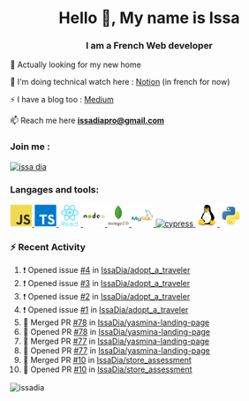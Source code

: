 <h1 align="center">Hello 👋, My name is Issa</h1>
<h3 align="center">I am a French Web developer</h3>


🔭 Actually looking for my new home


📝 I'm doing technical watch here :  [Notion](https://www.notion.so/Veille-Techno-Issa-2572f315bd9348c3a13dcb8b8c3cdb0d) (in french for now)

⚡ I have a blog too : [Medium](https://medium.com/@issadia)

📫 Reach me here **issadiapro@gmail.com**

<h3 align="left">Join me :</h3>
<p align="left">
<a href="https://linkedin.com/in/issa-dia-dev/" target="blank"><img align="center" src="https://raw.githubusercontent.com/rahuldkjain/github-profile-readme-generator/master/src/images/icons/Social/linked-in-alt.svg" alt="issa dia" height="30" width="40" /></a>
</p>

<h3 align="left">Langages and tools:</h3>
<p align="left"> 
  <a href="https://developer.mozilla.org/en-US/docs/Web/JavaScript" target="_blank"> <img src="https://raw.githubusercontent.com/devicons/devicon/master/icons/javascript/javascript-original.svg" alt="javascript" width="40" height="40"/> </a>
  <a href="https://www.typescriptlang.org/" target="_blank"> <img src="https://raw.githubusercontent.com/devicons/devicon/master/icons/typescript/typescript-original.svg" alt="typescript" width="40" height="40"/> </a>
  <a href="https://reactjs.org/" target="_blank"> <img src="https://raw.githubusercontent.com/devicons/devicon/master/icons/react/react-original-wordmark.svg" alt="react" width="40" height="40"/> </a>
  <a href="https://nodejs.org" target="_blank"> <img src="https://raw.githubusercontent.com/devicons/devicon/master/icons/nodejs/nodejs-original-wordmark.svg" alt="nodejs" width="40" height="40"/> </a>
   <a href="https://www.mongodb.com/" target="_blank"> <img src="https://raw.githubusercontent.com/devicons/devicon/master/icons/mongodb/mongodb-original-wordmark.svg" alt="mongodb" width="40" height="40"/> </a>
  <a href="https://www.mysql.com/" target="_blank"> <img src="https://raw.githubusercontent.com/devicons/devicon/master/icons/mysql/mysql-original-wordmark.svg" alt="mysql" width="40" height="40"/> </a>
  <a href="https://www.cypress.io" target="_blank"> <img src="https://raw.githubusercontent.com/simple-icons/simple-icons/6e46ec1fc23b60c8fd0d2f2ff46db82e16dbd75f/icons/cypress.svg" alt="cypress" width="40" height="40"/> </a>
  <a href="https://www.linux.org/" target="_blank"> <img src="https://raw.githubusercontent.com/devicons/devicon/master/icons/linux/linux-original.svg" alt="linux" width="40" height="40"/> </a> 
    <a href="https://www.python.org" target="_blank"> <img src="https://raw.githubusercontent.com/devicons/devicon/master/icons/python/python-original.svg" alt="python" width="40" height="40"/> </a>
</p>

### :zap: Recent Activity

<!--START_SECTION:activity-->
1. ❗️ Opened issue [#4](https://github.com/IssaDia/adopt_a_traveler/issues/4) in [IssaDia/adopt_a_traveler](https://github.com/IssaDia/adopt_a_traveler)
2. ❗️ Opened issue [#3](https://github.com/IssaDia/adopt_a_traveler/issues/3) in [IssaDia/adopt_a_traveler](https://github.com/IssaDia/adopt_a_traveler)
3. ❗️ Opened issue [#2](https://github.com/IssaDia/adopt_a_traveler/issues/2) in [IssaDia/adopt_a_traveler](https://github.com/IssaDia/adopt_a_traveler)
4. ❗️ Opened issue [#1](https://github.com/IssaDia/adopt_a_traveler/issues/1) in [IssaDia/adopt_a_traveler](https://github.com/IssaDia/adopt_a_traveler)
5. 🎉 Merged PR [#78](https://github.com/IssaDia/yasmina-landing-page/pull/78) in [IssaDia/yasmina-landing-page](https://github.com/IssaDia/yasmina-landing-page)
6. 💪 Opened PR [#78](https://github.com/IssaDia/yasmina-landing-page/pull/78) in [IssaDia/yasmina-landing-page](https://github.com/IssaDia/yasmina-landing-page)
7. 🎉 Merged PR [#77](https://github.com/IssaDia/yasmina-landing-page/pull/77) in [IssaDia/yasmina-landing-page](https://github.com/IssaDia/yasmina-landing-page)
8. 💪 Opened PR [#77](https://github.com/IssaDia/yasmina-landing-page/pull/77) in [IssaDia/yasmina-landing-page](https://github.com/IssaDia/yasmina-landing-page)
9. 🎉 Merged PR [#10](https://github.com/IssaDia/store_assessment/pull/10) in [IssaDia/store_assessment](https://github.com/IssaDia/store_assessment)
10. 💪 Opened PR [#10](https://github.com/IssaDia/store_assessment/pull/10) in [IssaDia/store_assessment](https://github.com/IssaDia/store_assessment)
<!--END_SECTION:activity-->

<p><img align="center" src="https://github-readme-streak-stats.herokuapp.com/?user=issadia&" alt="issadia" /></p>

